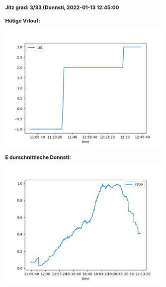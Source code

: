 ### Jitz grad: 3/33 (Donnsti, 2022-01-13 12:45:00

### Hütige Vrlouf:
![Graph](Today.png)

### E durschnittleche Donnsti:
![Graph](Donnsti.png)
